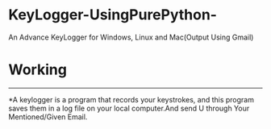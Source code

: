 # KeyLogger-UsingPurePython-
An Advance KeyLogger for Windows, Linux and Mac(Output Using Gmail)


# Working
----------------------------------------------------------------------------------------------------------------------------------------------------------------------------------- 
*A keylogger is a program that records your keystrokes, and this program saves them in a log file on your local computer.And send U through Your Mentioned/Given Email.




